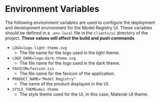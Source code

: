 # Environment Variables

The following environment variables are used to configure the deployment and development environment for the Model Registry UI. These variables should be defined in a `.env.local` file in the `clients/ui` directory of the project. **These values will affect the build and push commands**.

- `LOGO=logo-light-theme.svg`
  - The file name for the logo used in the light theme.
- `LOGO_DARK=logo-dark-theme.svg`
  - The file name for the logo used in the dark theme.
- `FAVICON=favicon.ico`
  - The file name for the favicon of the application.
- `PRODUCT_NAME="Model Registry"`
  - The name of the product displayed in the UI.
- `STYLE_THEME=mui-theme`
  - The style theme used for the UI, in this case, Material-UI theme.
